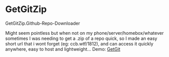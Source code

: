 # GetGitZip
GetGitZip.Github-Repo-Downloader

Might seem pointless but when not on my phone/server/homebox/whatever sometimes I was needing to get a .zip of a repo quick, so I made an easy short url that i wont forget (eg: ccb.wtf/1812), and can access it quickly anywhere, easy to host and lightweight...
Demo:
<a href="ccb.wtf/1812">GetGit</a>

